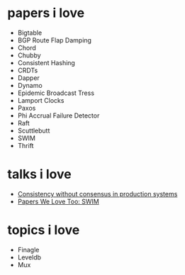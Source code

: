 # papers i love
* Bigtable
* BGP Route Flap Damping
* Chord
* Chubby
* Consistent Hashing
* CRDTs
* Dapper
* Dynamo
* Epidemic Broadcast Tress
* Lamport Clocks
* Paxos
* Phi Accrual Failure Detector
* Raft
* Scuttlebutt
* SWIM
* Thrift

# talks i love
* [Consistency without consensus in production systems](https://www.youtube.com/watch?v=em9zLzM8O7c)
* [Papers We Love Too: SWIM](https://www.youtube.com/watch?v=bkmbWsDz8LM)

# topics i love
* Finagle
* Leveldb
* Mux
